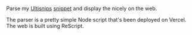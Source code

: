 Parse my [Ultisnips](https://github.com/SirVer/ultisnips) [snippet](https://github.com/believer/dotfiles/tree/master/coc/ultisnips) and display the nicely on the web.

The parser is a pretty simple Node script that's been deployed on Vercel. The
web is built using ReScript.
